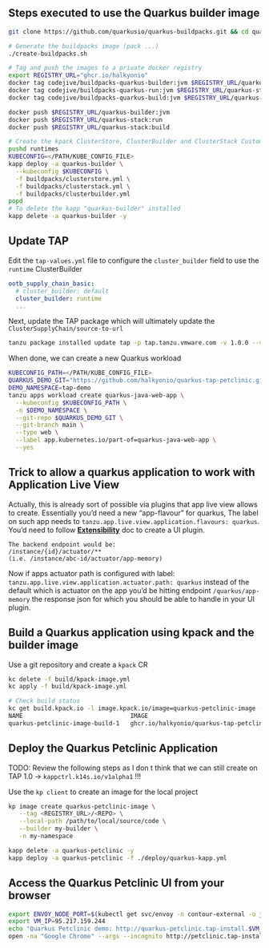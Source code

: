 ## Steps executed to use the Quarkus builder image

```bash
git clone https://github.com/quarkusio/quarkus-buildpacks.git && cd quarkus-buildpacks

# Generate the buildpacks image (pack ...)
./create-buildpacks.sh

# Tag and push the images to a private docker registry
export REGISTRY_URL="ghcr.io/halkyonio"
docker tag codejive/buildpacks-quarkus-builder:jvm $REGISTRY_URL/quarkus-builder:jvm
docker tag codejive/buildpacks-quarkus-run:jvm $REGISTRY_URL/quarkus-stack:run
docker tag codejive/buildpacks-quarkus-build:jvm $REGISTRY_URL/quarkus-stack:build

docker push $REGISTRY_URL/quarkus-builder:jvm
docker push $REGISTRY_URL/quarkus-stack:run
docker push $REGISTRY_URL/quarkus-stack:build

# Create the kpack ClusterStore, ClusterBuilder and ClusterStack Custom resources
pushd runtimes
KUBECONFIG=</PATH/KUBE_CONFIG_FILE>
kapp deploy -a quarkus-builder \
  --kubeconfig $KUBECONFIG \
  -f buildpacks/clusterstore.yml \
  -f buildpacks/clusterstack.yml \
  -f buildpacks/clusterbuilder.yml
popd
# To delete the kapp "quarkus-builder" installed
kapp delete -a quarkus-builder -y
```

## Update TAP

Edit the `tap-values.yml` file to configure the `cluster_builder` field to use the `runtime` ClusterBuilder
```yaml
ootb_supply_chain_basic:
  # cluster_builder: default
  cluster_builder: runtime
  ...
```
Next, update the TAP package which will ultimately update the `ClusterSupplyChain/source-to-url`
```bash
tanzu package installed update tap -p tap.tanzu.vmware.com -v 1.0.0 --values-file tap-values.yml -n tap-install
```
When done, we can create a new Quarkus workload
```bash
KUBECONFIG_PATH=</PATH/KUBE_CONFIG_FILE>
QUARKUS_DEMO_GIT="https://github.com/halkyonio/quarkus-tap-petclinic.git"
DEMO_NAMESPACE=tap-demo
tanzu apps workload create quarkus-java-web-app \
  --kubeconfig $KUBECONFIG_PATH \
  -n $DEMO_NAMESPACE \
  --git-repo $QUARKUS_DEMO_GIT \
  --git-branch main \
  --type web \
  --label app.kubernetes.io/part-of=quarkus-java-web-app \
  --yes
```

## Trick to allow a quarkus application to work with Application Live View

Actually, this is already sort of possible via plugins that app live view allows to create. Essentially you’d need a new “app-flavour” for quarkus,
The label on such app needs to `tanzu.app.live.view.application.flavours: quarkus`.
You’d need to follow **[Extensibility](https://https://docs.vmware.com/en/Application-Live-View-for-VMware-Tanzu/0.1/docs/GUID-extensibility.html)** doc to create a UI plugin.

```
The backend endpoint would be:
/instance/{id}/actuator/**
(i.e. /instance/abc-id/actuator/app-memory)
```

Now if apps actuator path is configured with label: `tanzu.app.live.view.application.actuator.path: quarkus`
instead of the default which is actuator on the app you’d be hitting endpoint `/quarkus/app-memory` the response json
for which you should be able to handle in your UI plugin.


## Build a Quarkus application using kpack and the builder image

Use a git repository and create a `kpack` CR
```bash
kc delete -f build/kpack-image.yml
kc apply -f build/kpack-image.yml

# Check build status
kc get build.kpack.io -l image.kpack.io/image=quarkus-petclinic-image -n tap-demo 
NAME                              IMAGE                                                                                                             SUCCEEDED
quarkus-petclinic-image-build-1   ghcr.io/halkyonio/quarkus-tap-petclinic@sha256:523e8064f3a45eb9b5920740d15c95449db68274b55aa5887182eaeabaf923d7   True
```

## Deploy the Quarkus Petclinic Application

TODO: Review the following steps as I don t think that we can still create on TAP 1.0 -> `kappctrl.k14s.io/v1alpha1` !!!

Use the `kp client` to create an image for the local project
```bash
kp image create quarkus-petclinic-image \
   --tag <REGISTRY_URL>/<REPO> \
   --local-path /path/to/local/source/code \
   --builder my-builder \
   -n my-namespace
```

```bash
kapp delete -a quarkus-petclinic -y
kapp deploy -a quarkus-petclinic -f ./deploy/quarkus-kapp.yml
```
## Access the Quarkus Petclinic UI from your browser
```bash
export ENVOY_NODE_PORT=$(kubectl get svc/envoy -n contour-external -o jsonpath='{.spec.ports[0].nodePort}')
export VM_IP=95.217.159.244
echo "Quarkus Petclinic demo: http://quarkus-petclinic.tap-install.$VM_IP.nip.io:$ENVOY_NODE_PORT"
open -na "Google Chrome" --args --incognito http://petclinic.tap-install.$VM_IP.nip.io:$ENVOY_NODE_PORT
```